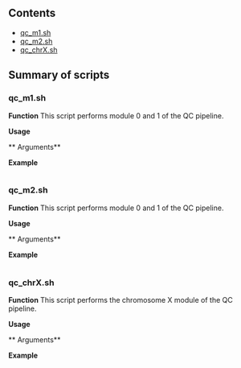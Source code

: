 ## Contents

* [qc_m1.sh](#qc_m1)
* [qc_m2.sh](#qc_m2)
* [qc_chrX.sh](#qc_chrX)

## Summary of scripts

### qc_m1.sh

**Function**
This script performs module 0 and 1 of the QC pipeline.

**Usage** 

** Arguments**

**Example**
```

```

### qc_m2.sh

**Function**
This script performs module 0 and 1 of the QC pipeline.

**Usage** 

** Arguments**

**Example**
```

```

### qc_chrX.sh

**Function**
This script performs the chromosome X module of the QC pipeline.

**Usage** 

** Arguments**

**Example**
```

```
